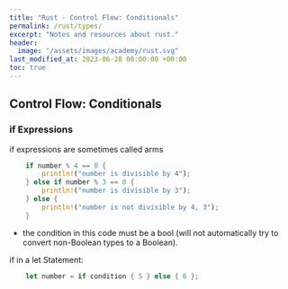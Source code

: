 ```yaml
---
title: "Rust - Control Flow: Conditionals"
permalink: /rust/types/
excerpt: "Notes and resources about rust."
header:
  image: "/assets/images/academy/rust.svg"
last_modified_at: 2023-06-28 00:00:00 +00:00
toc: true
---
```



## Control Flow: Conditionals

### if Expressions

if expressions are sometimes called arms

```rs
    if number % 4 == 0 {
        println!("number is divisible by 4");
    } else if number % 3 == 0 {
        println!("number is divisible by 3");
    } else {
        println!("number is not divisible by 4, 3");
    }
```

* the condition in this code must be a bool (will not automatically try to convert non-Boolean types to a Boolean).

if in a let Statement:

```rs
    let number = if condition { 5 } else { 6 };
```
